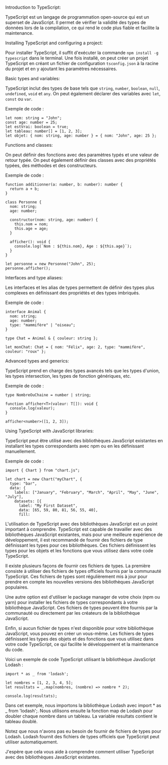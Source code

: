 Introduction to TypeScript:

TypeScript est un langage de programmation open-source qui est un superset de JavaScript. Il permet de vérifier la validité des types de données lors de la compilation, ce qui rend le code plus fiable et facilite la maintenance.

Installing TypeScript and configuring a project:

Pour installer TypeScript, il suffit d'exécuter la commande `npm install -g typescript` dans le terminal. Une fois installé, on peut créer un projet TypeScript en créant un fichier de configuration `tsconfig.json` à la racine du projet et en y ajoutant les paramètres nécessaires.

Basic types and variables:

TypeScript inclut des types de base tels que `string`, `number`, `boolean`, `null`, `undefined`, `void` et `any`. On peut également déclarer des variables avec `let`, `const` ou `var`.

Exemple de code :

```
let nom: string = "John";
const age: number = 25;
let estVrai: boolean = true;
let tableau: number[] = [1, 2, 3];
let objet: { nom: string, age: number } = { nom: "John", age: 25 };
```

Functions and classes:

On peut définir des fonctions avec des paramètres typés et une valeur de retour typée. On peut également définir des classes avec des propriétés typées, des méthodes et des constructeurs.

Exemple de code :

```
function additionner(a: number, b: number): number {
  return a + b;
}

class Personne {
  nom: string;
  age: number;

  constructor(nom: string, age: number) {
    this.nom = nom;
    this.age = age;
  }

  afficher(): void {
    console.log(`Nom : ${this.nom}, Age : ${this.age}`);
  }
}

let personne = new Personne("John", 25);
personne.afficher();
```

Interfaces and type aliases:

Les interfaces et les alias de types permettent de définir des types plus complexes en définissant des propriétés et des types imbriqués.

Exemple de code :

```
interface Animal {
  nom: string;
  age: number;
  type: "mammifère" | "oiseau";
}

type Chat = Animal & { couleur: string };

let monChat: Chat = { nom: "Félix", age: 2, type: "mammifère", couleur: "roux" };
```

Advanced types and generics:

TypeScript prend en charge des types avancés tels que les types d'union, les types intersection, les types de fonction génériques, etc.

Exemple de code :

```
type NombreOuChaine = number | string;

function afficher<T>(valeur: T[]): void {
  console.log(valeur);
}

afficher<number>([1, 2, 3]);
```

Using TypeScript with JavaScript libraries:

TypeScript peut être utilisé avec des bibliothèques JavaScript existantes en installant les types correspondants avec npm ou en les définissant manuellement.

Exemple de code :

```
import { Chart } from "chart.js";

let chart = new Chart("myChart", {
  type: "bar",
  data: {
    labels: ["January", "February", "March", "April", "May", "June", "July"],
    datasets: [{
      label: "My First Dataset",
      data: [65, 59, 80, 81, 56, 55, 40],
      fill:
```

L'utilisation de TypeScript avec des bibliothèques JavaScript est un point important à comprendre. TypeScript est capable de travailler avec des bibliothèques JavaScript existantes, mais pour une meilleure expérience de développement, il est recommandé de fournir des fichiers de type définissant les types pour ces bibliothèques. Ces fichiers définissent les types pour les objets et les fonctions que vous utilisez dans votre code TypeScript.

Il existe plusieurs façons de fournir ces fichiers de types. La première consiste à utiliser des fichiers de types officiels fournis par la communauté TypeScript. Ces fichiers de types sont régulièrement mis à jour pour prendre en compte les nouvelles versions des bibliothèques JavaScript populaires.

Une autre option est d'utiliser le package manager de votre choix (npm ou yarn) pour installer les fichiers de types correspondants à votre bibliothèque JavaScript. Ces fichiers de types peuvent être fournis par la communauté ou directement par les créateurs de la bibliothèque JavaScript.

Enfin, si aucun fichier de types n'est disponible pour votre bibliothèque JavaScript, vous pouvez en créer un vous-même. Les fichiers de types définissent les types des objets et des fonctions que vous utilisez dans votre code TypeScript, ce qui facilite le développement et la maintenance du code.

Voici un exemple de code TypeScript utilisant la bibliothèque JavaScript Lodash :

```
import * as _ from 'lodash';

let nombres = [1, 2, 3, 4, 5];
let resultats = _.map(nombres, (nombre) => nombre * 2);

console.log(resultats);

```

Dans cet exemple, nous importons la bibliothèque Lodash avec import * as _ from 'lodash';. Nous utilisons ensuite la fonction map de Lodash pour doubler chaque nombre dans un tableau. La variable resultats contient le tableau doublé.

Notez que nous n'avons pas eu besoin de fournir de fichiers de types pour Lodash. Lodash fournit des fichiers de types officiels que TypeScript peut utiliser automatiquement.

J'espère que cela vous aide à comprendre comment utiliser TypeScript avec des bibliothèques JavaScript existantes.